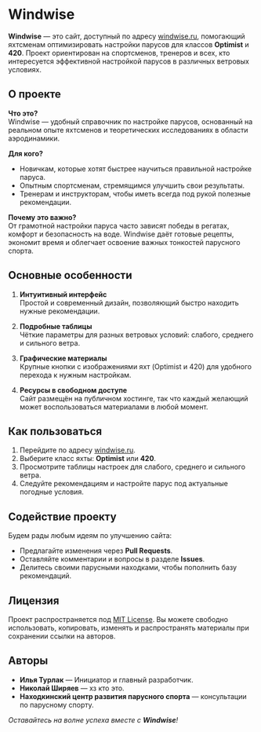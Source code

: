 # Windwise

**Windwise** — это сайт, доступный по адресу [windwise.ru](https://windwise.ru), помогающий яхтсменам оптимизировать настройки парусов для классов **Optimist** и **420**. Проект ориентирован на спортсменов, тренеров и всех, кто интересуется эффективной настройкой парусов в различных ветровых условиях.

## О проекте

**Что это?**  
Windwise — удобный справочник по настройке парусов, основанный на реальном опыте яхтсменов и теоретических исследованиях в области аэродинамики.

**Для кого?**  
- Новичкам, которые хотят быстрее научиться правильной настройке паруса.  
- Опытным спортсменам, стремящимся улучшить свои результаты.  
- Тренерам и инструкторам, чтобы иметь всегда под рукой полезные рекомендации.

**Почему это важно?**  
От грамотной настройки паруса часто зависят победы в регатах, комфорт и безопасность на воде. Windwise даёт готовые рецепты, экономит время и облегчает освоение важных тонкостей парусного спорта.

## Основные особенности

1. **Интуитивный интерфейс**  
   Простой и современный дизайн, позволяющий быстро находить нужные рекомендации.

2. **Подробные таблицы**  
   Чёткие параметры для разных ветровых условий: слабого, среднего и сильного ветра.

3. **Графические материалы**  
   Крупные кнопки с изображениями яхт (Optimist и 420) для удобного перехода к нужным настройкам.

4. **Ресурсы в свободном доступе**  
   Сайт размещён на публичном хостинге, так что каждый желающий может воспользоваться материалами в любой момент.

## Как пользоваться

1. Перейдите по адресу [windwise.ru](https://windwise.ru).  
2. Выберите класс яхты: **Optimist** или **420**.  
3. Просмотрите таблицы настроек для слабого, среднего и сильного ветра.  
4. Следуйте рекомендациям и настройте парус под актуальные погодные условия.

## Содействие проекту

Будем рады любым идеям по улучшению сайта:
- Предлагайте изменения через **Pull Requests**.
- Оставляйте комментарии и вопросы в разделе **Issues**.
- Делитесь своими парусными находками, чтобы пополнить базу рекомендаций.

## Лицензия

Проект распространяется под [MIT License](LICENSE). Вы можете свободно использовать, копировать, изменять и распространять материалы при сохранении ссылки на авторов.

## Авторы

- **Илья Турлак** — Инициатор и главный разработчик.
- **Николай Ширяев** — хз кто это.
- **Находкинский центр развития парусного спорта** — консультации по парусному спорту.

*Оставайтесь на волне успеха вместе с **Windwise**!*
